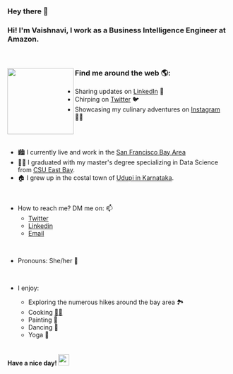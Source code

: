 ### **Hey there**  👋 








### Hi! I'm Vaishnavi, I work as a Business Intelligence Engineer at Amazon. 
 
<br />

  ### Find me around the web 🌎: <a href="https://github.com/vaishetty"><img align="left" width="150" height="150" src="https://github.com/M0nica/M0nica/blob/main/octomonica/m0nica-octocat-rotating.gif?raw=true"></a>
- Sharing updates on <a href="https://www.linkedin.com/in/vaishnavi-udaya-kumar/">LinkedIn</a> 💼
- Chirping on <a href="https://twitter.com/vaishnavi_uk"> Twitter</a> 🐦
- Showcasing my culinary adventures on <a href="https://www.instagram.com/kitchen.apprentice/">Instagram</a> 🧑‍🍳
  
  
<br />
<br />

- 🏙️ I currently live and work in the [San Francisco Bay Area](https://www.youtube.com/watch?v=cCN2Lu3h7Ds&ab_channel=RelaxationFilm4k)
- 👩‍💻 I graduated with my master's degree specializing in Data Science from [CSU East Bay](https://twitter.com/CalStateEastBay).
- 🏠 I grew up in the costal town of [Udupi in Karnataka](https://www.youtube.com/watch?v=p4Z2TzfLy_Q&ab_channel=GlenRebello-TheFPVFilms).    
<br />

- How to reach me? DM me on: 📫
    * [Twitter](https://twitter.com/vaishnavi_uk)
    * [Linkedin](https://www.linkedin.com/in/vaishetty/)
    * [Email](mailto:vaishetty47@gmail.com)

<br />

- Pronouns: She/her 👩

<br />

- I enjoy:
    * Exploring the numerous hikes around the bay area 🏞 
    * Cooking [🧑‍🍳](https://www.instagram.com/kitchen.apprentice/)
    * Painting 🎨
    * Dancing 💃
    * Yoga 🧘 
  
  <br />
  
#### Have a nice day! <img src="https://media.giphy.com/media/hvRJCLFzcasrR4ia7z/giphy.gif" width="25px">

